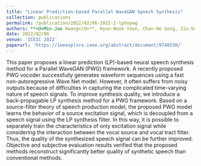 ```yaml
---
title: "Linear Prediction-based Parallel WaveGAN Speech Synthesis"
collection: publications
permalink: /publication/2022/02/06-2022-2-lphnpwg
authors: **<U>Min-Jae Hwang</U>**, Hyun-Wook Yoon, Chan-Ho Song, Jin-Seob Kim, Jae-Min Kim, Eunwoo Song
date: 2022/02/06
venue: 'ICEIC 2022'
paperurl: 'https://ieeexplore.ieee.org/abstract/document/9748530/'
---
```

This paper proposes a linear prediction (LP)-based neural speech synthesis method for a Parallel WaveGAN (PWG) framework. A recently proposed PWG vocoder successfully generates waveform sequences using a fast non-autoregressive Wave Net model. However, it often suffers from noisy outputs because of difficulties in capturing the complicated time-varying nature of speech signals. To improve synthesis quality, we introduce a back-propagable LP synthesis method for a PWG framework. Based on a source-filter theory of speech production model, the proposed PWG model learns the behavior of a source excitation signal, which is decoupled from a speech signal using the LP synthesis filter. In this way, it is possible to separately train the characteristics of only excitation signal while considering the interaction between the vocal source and vocal tract filter. Thus, the quality of the synthesized speech signal can be further improved. Objective and subjective evaluation results verified that the proposed methods reconstruct significantly better quality of synthetic speech than conventional methods.
